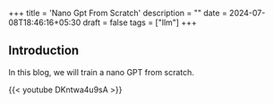 +++
title = 'Nano Gpt From Scratch'
description = ""
date = 2024-07-08T18:46:16+05:30
draft = false
tags = ["llm"]
+++

## Introduction

In this blog, we will train a nano GPT from scratch.

{{< youtube DKntwa4u9sA >}}
